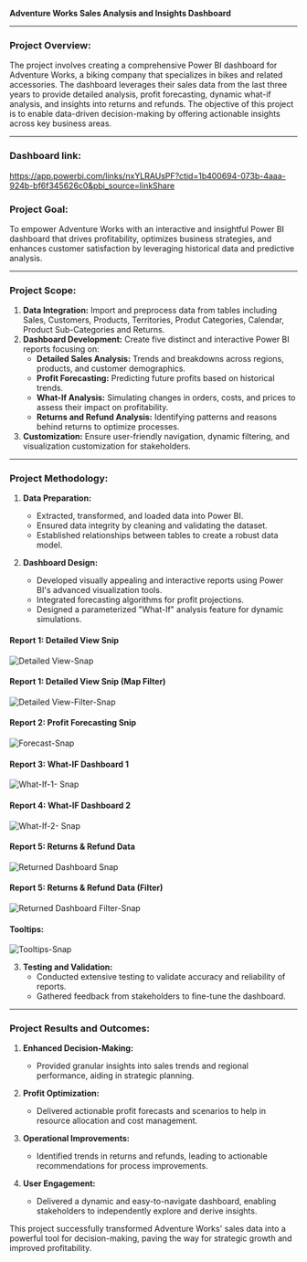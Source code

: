 **Adventure Works Sales Analysis and Insights Dashboard**

---

### Project Overview:  
The project involves creating a comprehensive Power BI dashboard for Adventure Works, a biking company that specializes in bikes and related accessories. The dashboard leverages their sales data from the last three years to provide detailed analysis, profit forecasting, dynamic what-if analysis, and insights into returns and refunds. The objective of this project is to enable data-driven decision-making by offering actionable insights across key business areas.

---

### Dashboard link:

https://app.powerbi.com/links/nxYLRAUsPF?ctid=1b400694-073b-4aaa-924b-bf6f345626c0&pbi_source=linkShare 


### Project Goal:  
To empower Adventure Works with an interactive and insightful Power BI dashboard that drives profitability, optimizes business strategies, and enhances customer satisfaction by leveraging historical data and predictive analysis.

---

### Project Scope:  
1. **Data Integration:** Import and preprocess data from tables including Sales, Customers, Products, Territories, Produt Categories, Calendar, Product Sub-Categories and Returns.  
2. **Dashboard Development:** Create five distinct and interactive Power BI reports focusing on:  
   - **Detailed Sales Analysis:** Trends and breakdowns across regions, products, and customer demographics.  
   - **Profit Forecasting:** Predicting future profits based on historical trends.  
   - **What-If Analysis:** Simulating changes in orders, costs, and prices to assess their impact on profitability.  
   - **Returns and Refund Analysis:** Identifying patterns and reasons behind returns to optimize processes.  
3. **Customization:** Ensure user-friendly navigation, dynamic filtering, and visualization customization for stakeholders.

---

### Project Methodology:  
1. **Data Preparation:**  
   - Extracted, transformed, and loaded data into Power BI.  
   - Ensured data integrity by cleaning and validating the dataset.  
   - Established relationships between tables to create a robust data model.  

2. **Dashboard Design:**  
   - Developed visually appealing and interactive reports using Power BI's advanced visualization tools.  
   - Integrated forecasting algorithms for profit projections.  
   - Designed a parameterized "What-If" analysis feature for dynamic simulations.  

#### Report 1: Detailed View Snip

![Detailed View-Snap](https://github.com/user-attachments/assets/ce6c2dbd-b61d-4159-8c74-6724d7d53b8b)


#### Report 1: Detailed View Snip (Map Filter)

![Detailed View-Filter-Snap](https://github.com/user-attachments/assets/095a29cf-4861-4915-b042-5891b2b4e3f8)

#### Report 2: Profit Forecasting Snip

![Forecast-Snap](https://github.com/user-attachments/assets/fc0679c2-ae66-4907-9712-e4d58b60172f)

#### Report 3: What-IF Dashboard 1 

![What-If-1- Snap](https://github.com/user-attachments/assets/18ff727f-2749-4744-8a90-20c8dc30eefe)


#### Report 4: What-IF Dashboard 2

![What-If-2- Snap](https://github.com/user-attachments/assets/1a528898-979b-456f-93cb-6c97646cbe2d)

#### Report 5: Returns & Refund Data

![Returned Dashboard Snap](https://github.com/user-attachments/assets/bc41884c-8811-41d1-ad14-5261c118dccf)

#### Report 5: Returns & Refund Data (Filter)

![Returned Dashboard Filter-Snap](https://github.com/user-attachments/assets/7394165d-94ac-448b-93cd-7723f149c5f5)


#### Tooltips: 

![Tooltips-Snap](https://github.com/user-attachments/assets/a280e9c4-6714-443f-b796-5a441a71286a)

3. **Testing and Validation:**  
   - Conducted extensive testing to validate accuracy and reliability of reports.  
   - Gathered feedback from stakeholders to fine-tune the dashboard.

---

### Project Results and Outcomes:  
1. **Enhanced Decision-Making:**  
   - Provided granular insights into sales trends and regional performance, aiding in strategic planning.  

2. **Profit Optimization:**  
   - Delivered actionable profit forecasts and scenarios to help in resource allocation and cost management.  

3. **Operational Improvements:**  
   - Identified trends in returns and refunds, leading to actionable recommendations for process improvements.  

4. **User Engagement:**  
   - Delivered a dynamic and easy-to-navigate dashboard, enabling stakeholders to independently explore and derive insights.  

This project successfully transformed Adventure Works' sales data into a powerful tool for decision-making, paving the way for strategic growth and improved profitability.
